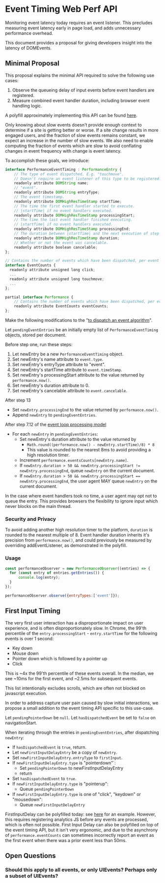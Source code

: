 # Event Timing Web Perf API

Monitoring event latency today requires an event listener. This precludes measuring event latency early in page load, and adds unnecessary performance overhead.

This document provides a proposal for giving developers insight into the latency of DOMEvents.

## Minimal Proposal

This proposal explains the minimal API required to solve the following use cases:

1.  Observe the queueing delay of input events before event handlers are registered.
2.  Measure combined event handler duration, including browser event handling logic.

A polyfill approximately implementing this API can be found [here](https://github.com/tdresser/input-latency-web-perf-polyfill/tree/gh-pages).

Only knowing about slow events doesn't provide enough context to determine if a site is getting better or worse. If a site change results in more engaged users, and the fraction of slow events remains constant, we expect an increase in the number of slow events. We also need to enable computing the fraction of events which are slow to avoid conflating changes in event frequency with change is event latency.

To accomplish these goals, we introduce:

```js
interface PerformanceEventTiming : PerformanceEntry {
    // The type of event dispatched. E.g. "touchmove".
    // Doesn't require an event listener of this type to be registered.
    readonly attribute DOMString name;
    // "event".
    readonly attribute DOMString entryType;
    // The event timestamp.
    readonly attribute DOMHighResTimeStamp startTime;
    // The time the first event handler started to execute.
    // |startTime| if no event handlers executed.
    readonly attribute DOMHighResTimeStamp processingStart;
    // The time the last event handler finished executing.
    // |startTime| if no event handlers executed.
    readonly attribute DOMHighResTimeStamp processingEnd;    
    // The duration between |startTime| and the next execution of step 7.12 in the HTML event loop processing model.
    readonly attribute DOMHighResTimeStamp duration;
    // Whether or not the event was cancelable.
    readonly attribute boolean cancelable;
};

// Contains the number of events which have been dispatched, per event type.
interface EventCounts {
  readonly attribute unsigned long click;
  ...
  readonly attribute unsigned long touchmove;
  ...
};

partial interface Performance {
    // Contains the number of events which have been dispatched, per event type. Populated asynchronously. 
    readonly attribute EventCounts eventCounts;
};
```

Make the following modifications to the "[to dispatch an event algorithm](https://www.w3.org/TR/dom/#dispatching-events)".

Let `pendingEventEntries` be an initially empty list of `PerformanceEventTiming` objects, stored per document.

Before step one, run these steps:

1.  Let newEntry be a new `PerformanceEventTiming` object.
1.  Set newEntry's name attribute to `event.type`.
1.  Set newEntry's entryType attribute to "event".
1.  Set newEntry's startTime attribute to `event.timeStamp`.
1.  Set newEntry's processingStart attribute to the value returned by `performance.now()`.
1.  Set newEntry's duration attribute to 0.
1.  Set newEntry's cancelable attribute to `event.cancelable`.

After step 13
* Set `newEntry.processingEnd` to the value returned by `performance.now()`.
* Append `newEntry` to `pendingEventEntries`.

After step 7.12 of the [event loop processing model](https://html.spec.whatwg.org/multipage/webappapis.html#event-loop-processing-model)
* For each `newEntry` in `pendingEventEntries`:
  * Set newEntry's duration attribute to the value returned by 
    * ```Math.round((performance.now() - newEntry.startTime)/8) * 8```
    * This value is rounded to the nearest 8ms to avoid providing a high resolution timer.
  * Increment `performance.eventsCounts[newEntry.name]`.
  * If `newEntry.duration > 50 && newEntry.processingStart != newEntry.processingEnd`, queue `newEntry` on the current document.
  * If `newEntry.duration > 50 && newEntry.processingStart == newEntry.processingEnd`, the user agent MAY queue `newEntry` on the current document.

In the case where event handlers took no time, a user agent may opt not to queue the entry. This provides browsers the flexibility to ignore input which never blocks on the main thread.

### Security and Privacy
To avoid adding another high resolution timer to the platform, `duration` is rounded to the nearest multiple of 8. Event handler duration inherits it's precision from `performance.now()`, and could previously be measured by overriding addEventListener, as demonstrated in the polyfill.

### Usage
```javascript
const performanceObserver = new PerformanceObserver((entries) => {
  for (const entry of entries.getEntries()) {
      console.log(entry);
  }
});

performanceObserver.observe({entryTypes:['event']});
```

## First Input Timing
The very first user interaction has a disproportionate impact on user experience, and is often disproportionately slow. In Chrome, the 99'th percentile of the `entry.processingStart` - `entry.startTime` for the following events is over 1 second:
* Key down
* Mouse down
* Pointer down which is followed by a pointer up
* Click

This is ~4x the 99'th percentile of these events overall. In the median, we see ~10ms for the first event, and ~2.5ms for subsequent events.

This list intentionally excludes scrolls, which are often not blocked on javascript execution.

In order to address capture user pain caused by slow initial interactions, we propose a small addition to the event timing API specific to this use-case.

Let `pendingPointerDown` be `null`.
Let `hasDispatchedEvent` be set to `false` on navigationStart.

When iterating through the entries in `pendingEventEntries`, after dispatching `newEntry`:
  * If `hasDispatchedEvent` is `true`, return.
  * Let `newFirstInputDelayEntry` be a copy of `newEntry`.
  * Set `newFirstInputDelayEntry.entryType` to `firstInput`.
  * If `newFirstInputDelayEntry.type` is "pointerdown"`:
    * Set `pendingPointerDown` to newFirstInputDelayEntry
    * return
  * Set `hasDispatchedEvent` to `true`.
  * If `newFirstInputDelayEntry.type` is "pointerup":
    * Queue `pendingPointerDown`
  * If `newFirstInputDelayEntry.type` is one of "click", "keydown" or "mousedown":
    * Queue `newFirstInputDelayEntry`
      
FirstInputDelay can be polyfilled today: see [here](https://github.com/GoogleChromeLabs/first-input-delay) for an example. However, this requires registering analytics JS before any events are processed, which is often not possible. First Input Delay can also be polyfilled on top of the event timing API, but it isn't very ergonomic, and due to the asynchrony of `performance.eventCounts` can sometimes incorrectly report an event as the first event when there was a prior event less than 50ms.

## Open Questions

### Should this apply to all events, or only UIEvents? Perhaps only a subset of UIEvents?

